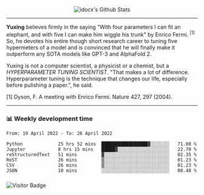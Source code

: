 <div align="center">
    <img align="center" src="https://github-readme-stats.vercel.app/api?username=idocx&show_icons=true&count_private=true&hide_border=true" alt="idocx's Github Stats"></img>
</div>

---

**Yuxing** believes firmly in the saying "With four parameters I can fit an elephant, and with five I can make him wiggle his trunk" by Enrico Fermi. <sup>[1]</sup> So, he devotes his entire though short research career to tuning five hypermeters of a model and is convinced that he will finally make it outperform any SOTA models like GPT-3 and AlphaFold 2.

Yuxing is not a computer scientist, a physicist or a chemist, but a *HYPERPARAMETER TUNING SCIENTIST*. "That makes a lot of difference. Hyperparameter tuning is the technique that changes our life, especially before pulishing a paper.", he said.

[1] Dyson, F. A meeting with Enrico Fermi. Nature 427, 297 (2004).


---

### 📊 Weekly development time
<!--START_SECTION:waka-->

```text
From: 19 April 2022 - To: 26 April 2022

Python             25 hrs 52 mins  █████████████████▓░░░░░░░   71.08 %
Jupyter            8 hrs 15 mins   █████▓░░░░░░░░░░░░░░░░░░░   22.70 %
reStructuredText   51 mins         ▓░░░░░░░░░░░░░░░░░░░░░░░░   02.35 %
ReST               26 mins         ▒░░░░░░░░░░░░░░░░░░░░░░░░   01.23 %
CSV                26 mins         ▒░░░░░░░░░░░░░░░░░░░░░░░░   01.23 %
JSON               10 mins         ░░░░░░░░░░░░░░░░░░░░░░░░░   00.48 %
```

<!--END_SECTION:waka-->

### 

![Visitor Badge](https://visitor-badge.laobi.icu/badge?page_id=idocx.idocx)